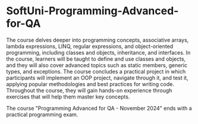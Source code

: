 # SoftUni-Programming-Advanced-for-QA
The course delves deeper into programming concepts, associative arrays, lambda expressions, LINQ, regular expressions, and object-oriented programming, including classes and objects, inheritance, and interfaces. In the course, learners will be taught to define and use classes and objects, and they will also cover advanced topics such as static members, generic types, and exceptions. The course concludes a practical project in which participants will implement an OOP project, navigate through it, and test it, applying popular methodologies and best practices for writing code. Throughout the course, they will gain hands-on experience through exercises that will help them master key concepts.

The course "Programming Advanced for QA - November 2024" ends with a practical programming exam. 

